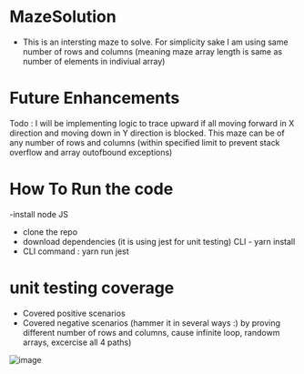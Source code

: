 # MazeSolution
- This is an intersting maze to solve. For simplicity sake I am using same number of rows and columns (meaning maze array length is same as number of elements in indiviual array)

# Future Enhancements
Todo : I will be implementing logic to trace upward if all moving forward in X direction and moving down in Y direction is blocked. 
This maze can be of any number of rows and columns (within specified limit to prevent stack overflow and array outofbound exceptions)

# How To Run the code
-install node JS
- clone the repo
- download dependencies (it is using jest for unit testing) CLI - yarn install 
- CLI command : yarn run jest

# unit testing coverage 
- Covered positive scenarios
- Covered negative scenarios (hammer it in several ways :) by proving different number of rows and columns, cause infinite loop, randowm arrays, excercise all 4 paths)


![image](https://user-images.githubusercontent.com/98483366/185811319-87387810-26a7-458a-afc3-74dcdc5e7906.png)
